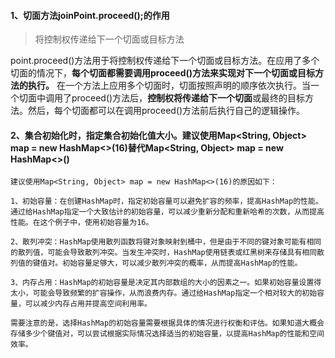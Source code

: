 #### 1、切面方法joinPoint.proceed();的作用
> 将控制权传递给下一个切面或目标方法

point.proceed()方法用于将控制权传递给下一个切面或目标方法。在应用了多个切面的情况下，**每个切面都需要调用proceed()方法来实现对下一个切面或目标方法的执行。**
在一个方法上应用多个切面时，切面按照声明的顺序依次执行。当一个切面中调用了proceed()方法后，**控制权将传递给下一个切面**或最终的目标方法。然后，每个切面都可以在调用proceed()方法前后执行自己的逻辑操作。

#### 2、集合初始化时，指定集合初始化值大小。建议使用Map<String, Object> map = new HashMap<>(16)替代Map<String, Object> map = new HashMap<>()

~~~
建议使用Map<String, Object> map = new HashMap<>(16)的原因如下：

1、初始容量：在创建HashMap时，指定初始容量可以避免扩容的频率，提高HashMap的性能。通过给HashMap指定一个大致估计的初始容量，可以减少重新分配和重新哈希的次数，从而提高性能。在这个例子中，使用初始容量为16。

2、散列冲突：HashMap使用散列函数将键对象映射到桶中，但是由于不同的键对象可能有相同的散列值，可能会导致散列冲突。当发生冲突时，HashMap使用链表或红黑树来存储具有相同散列值的键值对。初始容量足够大，可以减少散列冲突的概率，从而提高HashMap的性能。

3、内存占用：HashMap的初始容量是决定其内部数组的大小的因素之一。如果初始容量设置得太小，可能会导致频繁的扩容操作，从而浪费内存。通过给HashMap指定一个相对较大的初始容量，可以减少内存占用并提高空间利用率。

需要注意的是，选择HashMap的初始容量需要根据具体的情况进行权衡和评估。如果知道大概会存储多少个键值对，可以尝试根据实际情况选择适当的初始容量，以提高HashMap的性能和空间效率。
~~~
